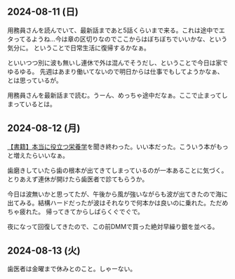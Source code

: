 ## 2024-08-11 (日)

用務員さんを読んでいて、最新話まであと5話くらいまで来る。これは途中でエタってるようね…今は章の区切りなのでここからはぼちぼちでいいかな、という気分に。
ということで日常生活に復帰するかなぁ。

といいつつ別に波も無いし連休で外は混んでそうだし、ということで今日は家でゆるゆる。
先週はあまり働いてないので明日からは仕事でもしてようかなぁ、とは思っているが。

用務員さんを最新話まで読む。うーん、めっちゃ途中だなぁ。ここで止まってしまっているとは。

## 2024-08-12 (月)

[【書籍】本当に役立つ栄養学](%E3%80%90%E6%9B%B8%E7%B1%8D%E3%80%91%E6%9C%AC%E5%BD%93%E3%81%AB%E5%BD%B9%E7%AB%8B%E3%81%A4%E6%A0%84%E9%A4%8A%E5%AD%A6)を聞き終わった。いい本だった。こういう本がもっと増えたらいいなぁ。

歯磨きしていたら歯の根本が出てきてしまっているのが一本あることに気づく。とりあえず連休が開けたら歯医者で診てもらうか。

今日は波無いかと思ってたが、午後から風が強いながらも波が出てきたので海に出てみる。結構ハードだったが波はそれなりで何本かは良いのに乗れた。ただめちゃ疲れた。
帰ってきてからしばらくぐでぐで。

夜になって回復してきたので、この前DMMで買った絶対早繰り銀を並べる。

## 2024-08-13 (火)

歯医者は金曜まで休みとのこと。しゃーない。